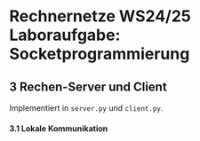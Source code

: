# Rechnernetze WS24/25 Laboraufgabe: Socketprogrammierung

## 3 Rechen-Server und Client
Implementiert in `server.py` und `client.py`.

#### 3.1 Lokale Kommunikation

